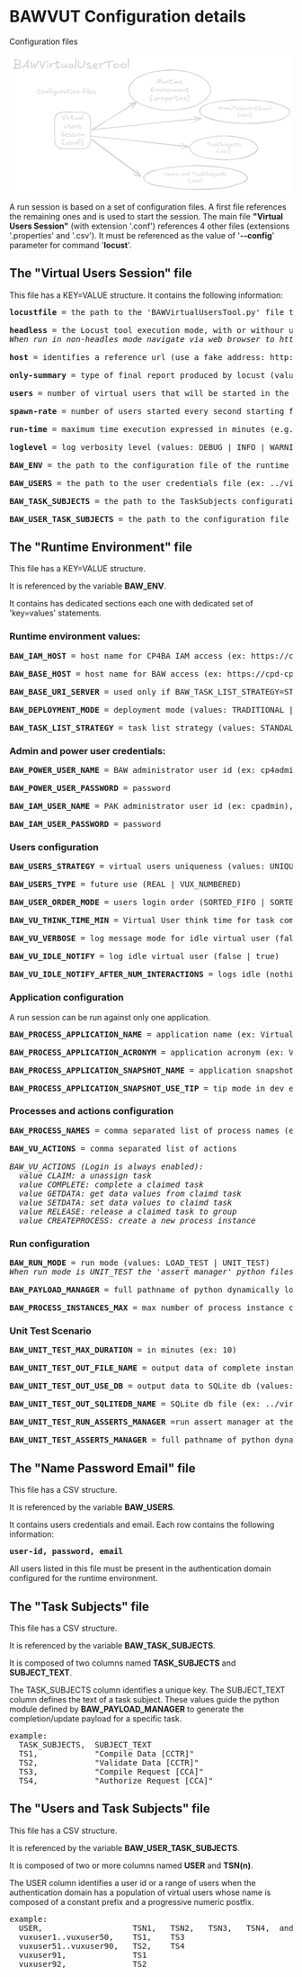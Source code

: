 # BAWVUT Configuration details

Configuration files

![BAWVUT Configuration](./images/BAWVUT-Configuration.png)

A run session is based on a set of configuration files.
A first file references the remaining ones and is used to start the session.
The main file <b>"Virtual Users Session"</b> (with extension '.conf') references 4 other files (extensions '.properties' and '.csv').
It must be referenced as the value of '**--config**' parameter for command '**locust**'.

## The "Virtual Users Session" file 
This file has a KEY=VALUE structure.
It contains the following information:
<pre>
<b>locustfile</b> = the path to the 'BAWVirtualUsersTool.py' file that identifies the tool's entry point

<b>headless</b> = the Locust tool execution mode, with or withour user interface (values: true | false)
<i>When run in non-headles mode navigate via web browser to http://0.0.0.0:8089/ then press "Start" button</i>

<b>host</b> = identifies a reference url (use a fake address: http://nowhere.net or other as desired)

<b>only-summary</b> = type of final report produced by locust (values: true | false)

<b>users</b> = number of virtual users that will be started in the session (e.g. 100) must be related to the users present in the runtime environment IDP

<b>spawn-rate</b> = number of users started every second starting from the session start (e.g. 10)

<b>run-time</b> = maximum time execution expressed in minutes (e.g. 10m)

<b>loglevel</b> = log verbosity level (values: DEBUG | INFO | WARNING | ERROR | CRITICAL)

<b>BAW_ENV</b> = the path to the configuration file of the runtime environment (ex: ../virtual-users-locust-test-configs/configurations/env1.properties)

<b>BAW_USERS</b> = the path to the user credentials file (ex: ../virtual-users-locust-test-configs/configurations/creds-cfg1.csv)

<b>BAW_TASK_SUBJECTS</b> = the path to the TaskSubjects configuration file (ex: ../virtual-users-locust-test-configs/configurations/TS-TEST1.csv)

<b>BAW_USER_TASK_SUBJECTS</b> = the path to the configuration file for associating Users to TaskSubjects (ex: ../virtual-users-locust-test-configs/configurations/US-TS-TEST1.csv)
</pre>

## The "Runtime Environment" file 
This file has a KEY=VALUE structure.

It is referenced by the variable **BAW_ENV**.

It contains has dedicated sections each one with dedicated set of 'key=values' statements.

### Runtime environment values:
<pre>
<b>BAW_IAM_HOST</b> = host name for CP4BA IAM access (ex: https://cp-console-cp4ba-demo.apps...., https://baw.standalone.net:9443)

<b>BAW_BASE_HOST</b> = host name for BAW access (ex: https://cpd-cp4ba-demo.apps...., https://baw.standalone.net:9443)

<b>BAW_BASE_URI_SERVER</b> = used only if BAW_TASK_LIST_STRATEGY=STANDALONE, empty if 'Traditional', for CP4BA BAStudio authoring the value is '/bas', if set must have a starting slash '/'

<b>BAW_DEPLOYMENT_MODE</b> = deployment mode (values: TRADITIONAL | PAK_STANDALONE | PAK_FEDERATED)

<b>BAW_TASK_LIST_STRATEGY</b> = task list strategy (values: STANDALONE | FEDERATEDPORTAL)
</pre>

### Admin and power user credentials:
<pre>
<b>BAW_POWER_USER_NAME</b> = BAW administrator user id (ex: cp4admin, dadmin)

<b>BAW_POWER_USER_PASSWORD</b> = password

<b>BAW_IAM_USER_NAME</b> = PAK administrator user id (ex: cpadmin), not used for Traditional deployment

<b>BAW_IAM_USER_PASSWORD</b> = password
</pre>

### Users configuration
<pre>
<b>BAW_USERS_STRATEGY</b> = virtual users uniqueness (values: UNIQUE | TWINS), when TWINS is set multiple Locust **runners** can impersonate the same user id

<b>BAW_USERS_TYPE</b> = future use (REAL | VUX_NUMBERED)

<b>BAW_USER_ORDER_MODE</b> = users login order (SORTED_FIFO | SORTED_LIFO | SORTED_RANDOM)

<b>BAW_VU_THINK_TIME_MIN</b> = Virtual User think time for task commands (complete, update, etc...), integer value in seconds

<b>BAW_VU_VERBOSE</b> = log message mode for idle virtual user (false | true)

<b>BAW_VU_IDLE_NOTIFY</b> = log idle virtual user (false | true)

<b>BAW_VU_IDLE_NOTIFY_AFTER_NUM_INTERACTIONS</b> = logs idle (nothing to do) virtual users after N iterations (ex: 100)
</pre>

### Application configuration
A run session can be run against only one application.
<pre>
<b>BAW_PROCESS_APPLICATION_NAME</b> = application name (ex: VirtualUsersSandbox)

<b>BAW_PROCESS_APPLICATION_ACRONYM</b> = application acronym (ex: VUS)

<b>BAW_PROCESS_APPLICATION_SNAPSHOT_NAME</b> = application snapshot name (empty if using TIP in dev env)

<b>BAW_PROCESS_APPLICATION_SNAPSHOT_USE_TIP</b> = tip mode in dev env (values: true | false)
</pre>

### Processes and actions configuration
<pre>
<b>BAW_PROCESS_NAMES</b> = comma separated list of process names (ex: VUSClaimCompleteTwoRoles,VUSClaimCompleteAuthorize,ClaimCompileAndValidate)

<b>BAW_VU_ACTIONS</b> = comma separated list of actions

<i>BAW_VU_ACTIONS (Login is always enabled): 
  value CLAIM: a unassign task
  value COMPLETE: complete a claimed task
  value GETDATA: get data values from claimd task
  value SETDATA: set data values to claimd task
  value RELEASE: release a claimed task to group
  value CREATEPROCESS: create a new process instance</i>
</pre>

### Run configuration
<pre>
<b>BAW_RUN_MODE</b> = run mode (values: LOAD_TEST | UNIT_TEST)
<i>When run mode is UNIT_TEST the 'assert manager' python files can be configured and executed at the end of session.</i>

<b>BAW_PAYLOAD_MANAGER</b> = full pathname of python dynamically loaded module (ex: ../virtual-users-locust-test-configs/configurations/payloadManager-type1.py)

<b>BAW_PROCESS_INSTANCES_MAX</b> = max number of process instance created during the run, used by both run modes (ex: 100)
</pre>

### Unit Test Scenario
<pre>
<b>BAW_UNIT_TEST_MAX_DURATION</b> = in minutes (ex: 10)

<b>BAW_UNIT_TEST_OUT_FILE_NAME</b> = output data of complete instances to file (ex: ../virtual-users-locust-test-configs/outputdata/unittest-scenario1.json)

<b>BAW_UNIT_TEST_OUT_USE_DB</b> = output data to SQLite db (values: false | true)

<b>BAW_UNIT_TEST_OUT_SQLITEDB_NAME</b> = SQLite db file (ex: ../virtual-users-locust-test-configs/outputdata/unittest-scenario1-sqlite.db)

<b>BAW_UNIT_TEST_RUN_ASSERTS_MANAGER</b> =run assert manager at the end of unit test (must use SQLlite db) (values: false | true)

<b>BAW_UNIT_TEST_ASSERTS_MANAGER</b> = full pathname of python dynamically loaded module (ex: ../virtual-users-locust-test-configs/configurations/assertsManager-type1.py)
</pre>

## The "Name Password Email" file 
This file has a CSV structure.

It is referenced by the variable **BAW_USERS**.

It contains users credentials and email. 
Each row contains the following information:
<pre>
<b>user-id, password, email</b>
</pre>
All users listed in this file must be present in the authentication domain configured for the runtime environment.

## The "Task Subjects" file 
This file has a CSV structure.

It is referenced by the variable **BAW_TASK_SUBJECTS**.

It is composed of two columns named <b>TASK_SUBJECTS</b> and <b>SUBJECT_TEXT</b>.

The TASK_SUBJECTS column identifies a unique key.
The SUBJECT_TEXT column defines the text of a task subject.
These values ​​guide the python module defined by <b>BAW_PAYLOAD_MANAGER</b> to generate the completion/update payload for a specific task.
<pre>
example:
  TASK_SUBJECTS,  SUBJECT_TEXT
  TS1,            "Compile Data [CCTR]"
  TS2,            "Validate Data [CCTR]"
  TS3,            "Compile Request [CCA]"
  TS4,            "Authorize Request [CCA]"
</pre>

## The "Users and Task Subjects" file 
This file has a CSV structure.

It is referenced by the variable **BAW_USER_TASK_SUBJECTS**.

It is composed of two or more columns named <b>USER</b> and <b>TSN(n)</b>.

The USER column identifies a user id or a range of users when the authentication domain has a population of virtual users whose name is composed of a constant prefix and a progressive numeric postfix.
<pre>
example:
  USER,                   TSN1,   TSN2,   TSN3,   TSN4,  and more ...
  vuxuser1..vuxuser50,    TS1,    TS3
  vuxuser51..vuxuser90,   TS2,    TS4
  vuxuser91,              TS1
  vuxuser92,              TS2
</pre>
